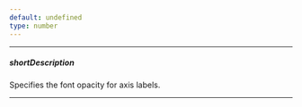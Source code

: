 ```yaml
---
default: undefined
type: number
---
```

---
##### shortDescription
Specifies the font opacity for axis labels.

---
